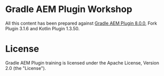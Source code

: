# Gradle AEM Plugin Workshop

All this content has been prepared against [Gradle AEM Plugin 8.0.0](https://github.com/Cognifide/gradle-aem-plugin/tree/8.0.0), Fork Plugin 3.1.6 and Kotlin Plugin 1.3.50.

# License
Gradle AEM Plugin training is licensed under the Apache License, Version 2.0 (the "License").
